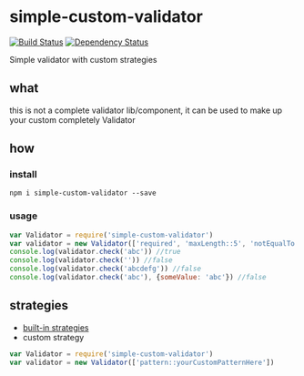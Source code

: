 # simple-custom-validator
[![Build Status](https://travis-ci.org/Hubu/simple-validator.svg?branch=master)](https://travis-ci.org/Hubu/simple-validator) [![Dependency Status](https://gemnasium.com/badges/github.com/Hubu/simple-validator.svg)](https://gemnasium.com/github.com/Hubu/simple-validator)


Simple validator with custom strategies

## what
this is not a complete validator lib/component, it can be used to make up your custom completely Validator
## how
### install  
 `npm i simple-custom-validator --save`
### usage

 ```javascript
 var Validator = require('simple-custom-validator')
 var validator = new Validator(['required', 'maxLength::5', 'notEqualTo::{someValue}'])
 console.log(validator.check('abc')) //true
 console.log(validator.check('')) //false
 console.log(validator.check('abcdefg')) //false
 console.log(validator.check('abc'), {someValue: 'abc'}) //false
 ```

## strategies
 * [built-in strategies](https://github.com/Hubu/simple-validator/blob/master/strategies.js#L10-L47)
 * custom strategy

 ```javascript
 var Validator = require('simple-custom-validator')
 var validator = new Validator(['pattern::yourCustomPatternHere'])
 ```
